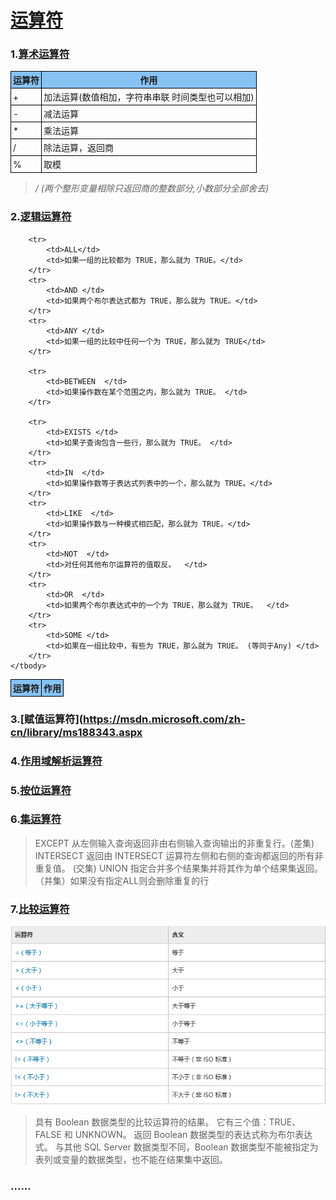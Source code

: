# [运算符](https://msdn.microsoft.com/zh-cn/library/ms174986.aspx)


<style>
    table {
        border-collapse:collapse;
    }
    table td, table th {
        border:1px solid #000000;
        padding:3px;
    }
        table th {
            background-color:#87c2f3;
        
        }
</style>


### 1.[算术运算符](https://msdn.microsoft.com/zh-cn/library/ms187716.aspx)



<table>
    <tbody>
        <tr>
            <th>运算符</th>
            <th>作用</th>
        </tr>
        <tr>
            <td>+</td>
            <td>加法运算(数值相加，字符串串联 时间类型也可以相加)</td>
        </tr>
        <tr>
            <td>-</td>
            <td>减法运算</td>
        </tr>
        <tr>
            <td>*</td>
            <td>乘法运算</td>
        </tr>
        <tr>
            <td>/</td>
            <td>除法运算，返回商</td>
        </tr>
                <tr>
            <td>%</td>
            <td>取模</td>
        </tr>
    </tbody>
</table>

> _/ (两个整形变量相除只返回商的整数部分,小数部分全部舍去)_

### 2.[逻辑运算符](https://msdn.microsoft.com/zh-cn/library/ms189773.aspx)

<table>
    <tbody>
        <tr>
            <th>运算符</th>
            <th>作用</th>
        </tr>

        <tr>
            <td>ALL</td>
            <td>如果一组的比较都为 TRUE，那么就为 TRUE。</td>
        </tr>
        <tr>
            <td>AND </td>
            <td>如果两个布尔表达式都为 TRUE，那么就为 TRUE。</td>
        </tr>
        <tr>
            <td>ANY </td>
            <td>如果一组的比较中任何一个为 TRUE，那么就为 TRUE</td>
        </tr>

        <tr>
            <td>BETWEEN  </td>
            <td>如果操作数在某个范围之内，那么就为 TRUE。 </td>
        </tr>

        <tr>
            <td>EXISTS </td>
            <td>如果子查询包含一些行，那么就为 TRUE。 </td>
        </tr>
        <tr>
            <td>IN  </td>
            <td>如果操作数等于表达式列表中的一个，那么就为 TRUE。</td>
        </tr>
        <tr>
            <td>LIKE  </td>
            <td>如果操作数与一种模式相匹配，那么就为 TRUE。</td>
        </tr>
        <tr>
            <td>NOT  </td>
            <td>对任何其他布尔运算符的值取反。  </td>
        </tr>
        <tr>
            <td>OR  </td>
            <td>如果两个布尔表达式中的一个为 TRUE，那么就为 TRUE。  </td>
        </tr>
        <tr>
            <td>SOME </td>
            <td>如果在一组比较中，有些为 TRUE，那么就为 TRUE。 (等同于Any) </td>
        </tr>
    </tbody>
</table>

### 3.[赋值运算符](https://msdn.microsoft.com/zh-cn/library/ms188343.aspx

### 4.[作用域解析运算符](https://msdn.microsoft.com/zh-cn/library/dd206995.aspx)

### 5.[按位运算符](https://msdn.microsoft.com/zh-cn/library/ms176122.aspx)

### 6.[集运算符](https://msdn.microsoft.com/zh-cn/library/ff848745.aspx)

> EXCEPT 从左侧输入查询返回非由右侧输入查询输出的非重复行。(差集)
> INTERSECT 返回由 INTERSECT 运算符左侧和右侧的查询都返回的所有非重复值。 (交集)
>  UNION 指定合并多个结果集并将其作为单个结果集返回。 （并集）如果没有指定ALL则会删除重复的行
>  

### 7.[比较运算符](https://msdn.microsoft.com/zh-cn/library/ms188074.aspx)

![比较运算符](/img/1.png)

>具有 Boolean 数据类型的比较运算符的结果。  它有三个值：TRUE、FALSE 和 UNKNOWN。 返回 Boolean 数据类型的表达式称为布尔表达式。 
>与其他 SQL Server 数据类型不同，Boolean 数据类型不能被指定为表列或变量的数据类型，也不能在结果集中返回。


### ......